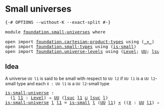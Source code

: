 # Small universes

<pre class="Agda"><a id="28" class="Symbol">{-#</a> <a id="32" class="Keyword">OPTIONS</a> <a id="40" class="Pragma">--without-K</a> <a id="52" class="Pragma">--exact-split</a> <a id="66" class="Symbol">#-}</a>

<a id="71" class="Keyword">module</a> <a id="78" href="foundation.small-universes.html" class="Module">foundation.small-universes</a> <a id="105" class="Keyword">where</a>

<a id="112" class="Keyword">open</a> <a id="117" class="Keyword">import</a> <a id="124" href="foundation.cartesian-product-types.html" class="Module">foundation.cartesian-product-types</a> <a id="159" class="Keyword">using</a> <a id="165" class="Symbol">(</a><a id="166" href="foundation-core.cartesian-product-types.html#590" class="Function Operator">_×_</a><a id="169" class="Symbol">)</a>
<a id="171" class="Keyword">open</a> <a id="176" class="Keyword">import</a> <a id="183" href="foundation.small-types.html" class="Module">foundation.small-types</a> <a id="206" class="Keyword">using</a> <a id="212" class="Symbol">(</a><a id="213" href="foundation.small-types.html#1594" class="Function">is-small</a><a id="221" class="Symbol">)</a>
<a id="223" class="Keyword">open</a> <a id="228" class="Keyword">import</a> <a id="235" href="foundation.universe-levels.html" class="Module">foundation.universe-levels</a> <a id="262" class="Keyword">using</a> <a id="268" class="Symbol">(</a><a id="269" href="Agda.Primitive.html#597" class="Postulate">Level</a><a id="274" class="Symbol">;</a> <a id="276" href="foundation-core.universe-levels.html#235" class="Primitive">UU</a><a id="278" class="Symbol">;</a> <a id="280" href="Agda.Primitive.html#780" class="Primitive">lsuc</a><a id="284" class="Symbol">;</a> <a id="286" href="Agda.Primitive.html#810" class="Primitive Operator">_⊔_</a><a id="289" class="Symbol">)</a>
</pre>
## Idea

A universe `UU l1` is said to be small with respect to `UU l2` if `UU l1` is a `UU l2`-small type and each `X : UU l1` is a `UU l2`-small type

<pre class="Agda"><a id="is-small-universe"></a><a id="457" href="foundation.small-universes.html#457" class="Function">is-small-universe</a> <a id="475" class="Symbol">:</a>
  <a id="479" class="Symbol">(</a><a id="480" href="foundation.small-universes.html#480" class="Bound">l</a> <a id="482" href="foundation.small-universes.html#482" class="Bound">l1</a> <a id="485" class="Symbol">:</a> <a id="487" href="Agda.Primitive.html#597" class="Postulate">Level</a><a id="492" class="Symbol">)</a> <a id="494" class="Symbol">→</a> <a id="496" href="foundation-core.universe-levels.html#235" class="Primitive">UU</a> <a id="499" class="Symbol">(</a><a id="500" href="Agda.Primitive.html#780" class="Primitive">lsuc</a> <a id="505" href="foundation.small-universes.html#482" class="Bound">l1</a> <a id="508" href="Agda.Primitive.html#810" class="Primitive Operator">⊔</a> <a id="510" href="Agda.Primitive.html#780" class="Primitive">lsuc</a> <a id="515" href="foundation.small-universes.html#480" class="Bound">l</a><a id="516" class="Symbol">)</a>
<a id="518" href="foundation.small-universes.html#457" class="Function">is-small-universe</a> <a id="536" href="foundation.small-universes.html#536" class="Bound">l</a> <a id="538" href="foundation.small-universes.html#538" class="Bound">l1</a> <a id="541" class="Symbol">=</a> <a id="543" href="foundation.small-types.html#1594" class="Function">is-small</a> <a id="552" href="foundation.small-universes.html#536" class="Bound">l</a> <a id="554" class="Symbol">(</a><a id="555" href="foundation-core.universe-levels.html#235" class="Primitive">UU</a> <a id="558" href="foundation.small-universes.html#538" class="Bound">l1</a><a id="560" class="Symbol">)</a> <a id="562" href="foundation-core.cartesian-product-types.html#590" class="Function Operator">×</a> <a id="564" class="Symbol">((</a><a id="566" href="foundation.small-universes.html#566" class="Bound">X</a> <a id="568" class="Symbol">:</a> <a id="570" href="foundation-core.universe-levels.html#235" class="Primitive">UU</a> <a id="573" href="foundation.small-universes.html#538" class="Bound">l1</a><a id="575" class="Symbol">)</a> <a id="577" class="Symbol">→</a> <a id="579" href="foundation.small-types.html#1594" class="Function">is-small</a> <a id="588" href="foundation.small-universes.html#536" class="Bound">l</a> <a id="590" href="foundation.small-universes.html#566" class="Bound">X</a><a id="591" class="Symbol">)</a>
</pre>